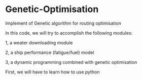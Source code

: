 # Genetic-Optimisation

Implement of Genetic algorithm for routing optimisation

In this code, we will try to accomplish the following modules:

  1, a weater downloading module
  
  2, a ship performance (fatigue/fuel) model
  
  3, a dynamic programming combined with genetic optimisation

First, we will have to learn how to use python 
